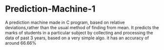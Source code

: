 # Prediction-Machine-1
A prediction machine made in C program, based on relative deviations,rather than the usual method of finding from mean. It predicts the marks of students in a particular subject by collecting and processing the data of past 3 years, based on a very simple algo. it has an accuracy of around 66.66%
